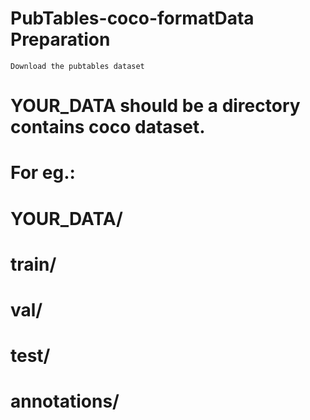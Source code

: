 # PubTables-coco-formatData Preparation

    Download the pubtables dataset

# YOUR_DATA should be a directory contains coco dataset.
# For eg.:
# YOUR_DATA/
#     train/
#     val/
#     test/
#     annotations/

